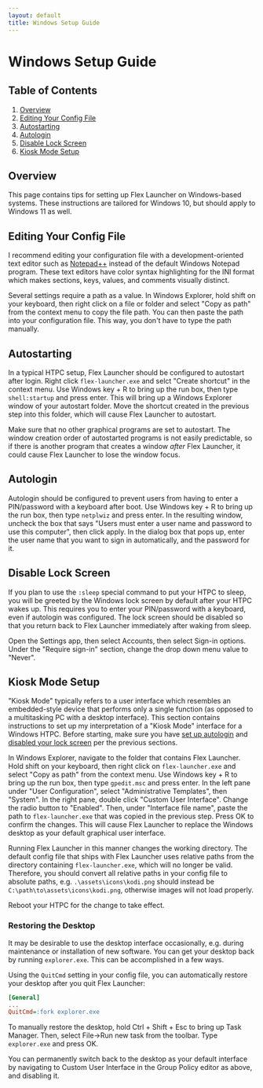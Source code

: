 ```yaml
---
layout: default
title: Windows Setup Guide
---
```

# Windows Setup Guide
## Table of Contents
1. [Overview](#overview)
2. [Editing Your Config File](#editing-your-config-file)
3. [Autostarting](#autostarting)
4. [Autologin](#autologin)
5. [Disable Lock Screen](#disable-lock-screen)
6. [Kiosk Mode Setup](#kiosk-mode-setup)

## Overview
This page contains tips for setting up Flex Launcher on Windows-based systems. These instructions are tailored for Windows 10, but should apply to Windows 11 as well.

## Editing Your Config File
I recommend editing your configuration file with a development-oriented text editor such as [Notepad++](https://notepad-plus-plus.org/) instead of the default Windows Notepad program. These text editors have color syntax highlighting for the INI format which makes sections, keys, values, and comments visually distinct.

Several settings require a path as a value. In Windows Explorer, hold shift on your keyboard, then right click on a file or folder and select "Copy as path" from the context menu to copy the file path. You can then paste the path into your configuration file. This way, you don't have to type the path manually.

## Autostarting
In a typical HTPC setup, Flex Launcher should be configured to autostart after login. Right click `flex-launcher.exe` and selct "Create shortcut" in the context menu. Use Windows key + R to bring up the run box, then type `shell:startup` and press enter. This will bring up a Windows Explorer window of your autostart folder. Move the shortcut created in the previous step into this folder, which will cause Flex Launcher to autostart.

Make sure that no other graphical programs are set to autostart. The window creation order of autostarted programs is not easily predictable, so if there is another program that creates a window *after* Flex Launcher, it could cause Flex Launcher to lose the window focus.

## Autologin
Autologin should be configured to prevent users from having to enter a PIN/password with a keyboard after boot. Use Windows key + R to bring up the run box, then type `netplwiz` and press enter. In the resulting window, uncheck the box that says "Users must enter a user name and password to use this computer", then click apply. In the dialog box that pops up, enter the user name that you want to sign in automatically, and the password for it.

## Disable Lock Screen
If you plan to use the `:sleep` special command to put your HTPC to sleep, you will be greeted by the Windows lock screen by default after your HTPC wakes up. This requires you to enter your PIN/password with a keyboard, even if autologin was configured. The lock screen should be disabled so that you return back to Flex Launcher immediately after waking from sleep.

Open the Settings app, then select Accounts, then select Sign-in options. Under the "Require sign-in" section, change the drop down menu value to "Never".

## Kiosk Mode Setup
"Kiosk Mode" typically refers to a user interface which resembles an embedded-style device that performs only a single function (as opposed to a multitasking PC with a desktop interface). This section contains instructions to set up my interpretation of a "Kiosk Mode" interface for a Windows HTPC. Before starting, make sure you have [set up autologin](#autologin) and [disabled your lock screen](#disable-lock-screen) per the previous sections.

In Windows Explorer, navigate to the folder that contains Flex Launcher. Hold shift on your keyboard, then right click on `flex-launcher.exe` and select "Copy as path" from the context menu. Use Windows key + R to bring up the run box, then type `gpedit.msc` and press enter. In the left pane under "User Configuration", select "Administrative Templates", then "System". In the right pane, double click "Custom User Interface". Change the radio button to "Enabled". Then, under "Interface file name", paste the path to `flex-launcher.exe` that was copied in the previous step. Press OK to confirm the changes. This will cause Flex Launcher to replace the Windows desktop as your default graphical user interface. 

Running Flex Launcher in this manner changes the working directory. The default config file that ships with Flex Launcher uses relative paths from the directory containing `flex-launcher.exe`, which will no longer be valid. Therefore, you should convert all relative paths in your config file to absolute paths, e.g. `.\assets\icons\kodi.png` should instead be `C:\path\to\assets\icons\kodi.png`, otherwise images will not load properly.

Reboot your HTPC for the change to take effect.

### Restoring the Desktop
It may be desirable to use the desktop interface occasionally, e.g. during maintenance or installation of new software. You can get your desktop back by running `explorer.exe`. This can be accomplished in a few ways.

Using the `QuitCmd` setting in your config file, you can automatically restore your desktop after you quit Flex Launcher:
```INI
[General]
...
QuitCmd=:fork explorer.exe
```

To manually restore the desktop, hold Ctrl + Shift + Esc to bring up Task Manager. Then, select File->Run new task from the toolbar. Type `explorer.exe` and press OK.

You can permanently switch back to the desktop as your default interface by navigating to Custom User Interface in the Group Policy editor as above, and disabling it.